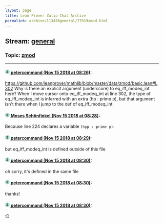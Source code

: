 ```yaml
---
layout: page
title: Lean Prover Zulip Chat Archive 
permalink: archive/113488general/77019zmod.html
---
```


## Stream: [general](index.html)
### Topic: [zmod](77019zmod.html)

---

#### [![Click to go to Zulip](../../assets/img/zulip2.png) petercommand (Nov 15 2018 at 08:26)](https://leanprover.zulipchat.com/#narrow/stream/113488-general/topic/zmod/near/147725783):
https://github.com/leanprover/mathlib/blob/master/data/zmod/basic.lean#L302
Why is there an explicit argument (underscore) to eq_iff_modeq_int here?
When I move cursor onto eq_iff_modeq_int at line 302, the type of eq_iff_modeq_int is inferred with an extra (hp : prime p), but that argument isn't there when I jump to the def of eq_iff_modeq_int

#### [![Click to go to Zulip](../../assets/img/zulip2.png) Moses Schönfinkel (Nov 15 2018 at 08:28)](https://leanprover.zulipchat.com/#narrow/stream/113488-general/topic/zmod/near/147725799):
Because line 224 declares a variable `(hpp : prime p)`.

#### [![Click to go to Zulip](../../assets/img/zulip2.png) petercommand (Nov 15 2018 at 08:29)](https://leanprover.zulipchat.com/#narrow/stream/113488-general/topic/zmod/near/147725850):
but eq_iff_modeq_int is defined outside of this file

#### [![Click to go to Zulip](../../assets/img/zulip2.png) petercommand (Nov 15 2018 at 08:30)](https://leanprover.zulipchat.com/#narrow/stream/113488-general/topic/zmod/near/147725903):
oh sorry, it's defined in the same file

#### [![Click to go to Zulip](../../assets/img/zulip2.png) petercommand (Nov 15 2018 at 08:30)](https://leanprover.zulipchat.com/#narrow/stream/113488-general/topic/zmod/near/147725907):
thanks!

#### [![Click to go to Zulip](../../assets/img/zulip2.png) petercommand (Nov 15 2018 at 08:30)](https://leanprover.zulipchat.com/#narrow/stream/113488-general/topic/zmod/near/147725909):
:D

